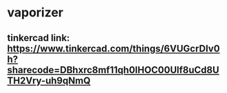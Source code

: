 # vaporizer

## tinkercad link: https://www.tinkercad.com/things/6VUGcrDIv0h?sharecode=DBhxrc8mf11qh0IHOC00Ulf8uCd8UTH2Vry-uh9qNmQ
